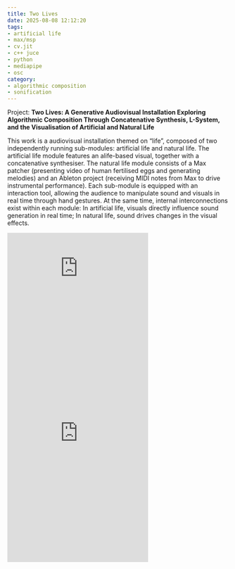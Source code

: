 ```yaml
---
title: Two Lives
date: 2025-08-08 12:12:20
tags: 
- artificial life
- max/msp
- cv.jit
- c++ juce
- python
- mediapipe
- osc
category: 
- algorithmic composition
- sonification
---
```


Project:
**Two Lives: A Generative Audiovisual Installation Exploring Algorithmic Composition Through Concatenative Synthesis, L-System, and the Visualisation of Artificial and Natural Life**

This work is a audiovisual installation themed on “life”, composed of two independently running sub-modules: artificial life and natural life. The artificial life module features an alife-based visual, together with a concatenative synthesiser. The natural life module consists of a Max patcher (presenting video of human fertilised eggs and generating melodies) and an Ableton project (receiving MIDI notes from Max to drive instrumental performance). Each sub-module is equipped with an interaction tool, allowing the audience to manipulate sound and visuals in real time through hand gestures. At the same time, internal interconnections exist within each module: In artificial life, visuals directly influence sound generation in real time; In natural life, sound drives changes in the visual effects.

<iframe src="https://player.vimeo.com/video/1108394692?badge=0&amp;autopause=0&amp;player_id=0&amp;app_id=58479" width="320" height="180" frameborder="0" allow="autoplay; fullscreen; picture-in-picture; clipboard-write; encrypted-media; web-share" referrerpolicy="strict-origin-when-cross-origin" title="20250730_demonstration_on_a_single_computer"></iframe>
<iframe src="https://player.vimeo.com/video/1108392066?badge=0&amp;autopause=0&amp;player_id=0&amp;app_id=58479" width="320" height="569" frameborder="0" allow="autoplay; fullscreen; picture-in-picture; clipboard-write; encrypted-media; web-share" referrerpolicy="strict-origin-when-cross-origin" title="20250724_edited_sound_installation_show"></iframe>